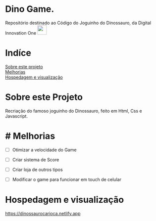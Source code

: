 
# Dino Game. 

Repositório destinado ao Código do Joguinho do Dinossauro, da Digital Innovation One 
<img src="https://hermes.digitalinnovation.one/site/images/cover_dio.jpg" width="30" height="30">
 
     


# Indíce
<a href="#Sobre este Projeto">Sobre este projeto</a>  <br>
<a href="#Melhorias">Melhorias</a> <br>
<a href="#Hospedagem e visualização">Hospedagem e visualização</a> 



# <div id="Sobre este Projeto" class="Sobre este Projeto">Sobre este Projeto</div>
Recriação do famoso joguinho do Dinossauro, feito em Html, Css e Javascript. 


# <div id="melhorias" class="melhorias"># Melhorias</div>

- [ ] Otimizar a velocidade do Game
- [ ] Criar sistema de Score
- [ ] Criar loja de outros tipos
- [ ] Modificar o game para funcionar em touch de celular


# <div id="Hospedagem e visualização" class="Hospedagem e visualização">Hospedagem e visualização</div>

https://dinossaurocarioca.netlify.app

